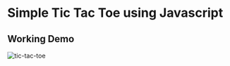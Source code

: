 # Simple Tic Tac Toe using Javascript


## Working Demo
![tic-tac-toe](https://github.com/yashcrest/tic_tac_toe/assets/79971012/7b1c93ce-0f71-4a75-81a2-3ac2221138cc)
